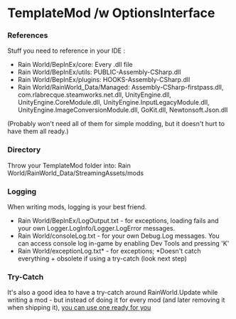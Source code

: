 # TemplateMod /w OptionsInterface
### References
Stuff you need to reference in your IDE : <br>
- Rain World/BepInEx/core: Every .dll file
- Rain World/BepInEx/utils: PUBLIC-Assembly-CSharp.dll
- Rain World/BepInEx/plugins: HOOKS-Assembly-CSharp.dll
- Rain World/RainWorld_Data/Managed: Assembly-CSharp-firstpass.dll, com.rlabrecque.steamworks.net.dll, UnityEngine.dll, UnityEngine.CoreModule.dll, UnityEngine.InputLegacyModule.dll, UnityEngine.ImageConversionModule.dll,
GoKit.dll, Newtonsoft.Json.dll

(Probably won't need all of them for simple modding, but it doesn't hurt to have them all ready.)

### Directory
Throw your TemplateMod folder into:
Rain World/RainWorld_Data/StreamingAssets/mods

### Logging
When writing mods, logging is your best friend.<br>
- Rain World/BepInEx/LogOutput.txt - for exceptions, loading fails and your own Logger.LogInfo/Logger.LogError messages.<br>
- Rain World/consoleLog.txt - for your own Debug.Log messages. You can access console log in-game by enabling Dev Tools and pressing 'K'<br>
- Rain World/exceptionLog.txt* - for exceptions; *Doesn't catch everything + obsolete if using a try-catch (look next step)<br>

### Try-Catch
It's also a good idea to have a try-catch around RainWorld.Update while writing a mod - but instead of doing it for every mod (and later removing it when shipping it), [you can use one ready for you](https://steamcommunity.com/sharedfiles/filedetails/?id=2927326990)
